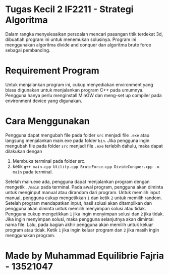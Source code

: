 # Tugas Kecil 2 IF2211 - Strategi Algoritma 
Dalam rangka menyelesaikan persoalan mencari pasangan titik terdekat 3d, dibuatlah program ini untuk menemukan solusinya. Program ini menggunakan algoritma divide and conquer dan algoritma brute force sebagai pembanding.

# Requirement Program
Untuk menjalankan program ini, cukup menyediakan environment yang biasa digunakan untuk menjalankan program C++ pada umumnya. Pengguna hanya perlu menginstall MinGW dan meng-set up compiler pada environment device yang digunakan.

# Cara Menggunakan
Pengguna dapat mengubah file pada folder ``src`` menjadi file ``.exe`` atau langsung menjalankan main.exe pada folder ``bin``. Jika pengguna ingin mengubah file pada folder ``src`` menjadi file ``.exe`` terlebih dahulu, maka dapat dilakukan dengan
1. Membuka terminal pada folder src. 
2. ketik ``g++ main.cpp Utility.cpp BruteForce.cpp DivideConquer.cpp -o main`` pada terminal.

Setelah main.exe ada, pengguna dapat menjalankan program dengan mengetik ``./main`` pada terminal. Pada awal program, pengguna akan diminta untuk menginput manual atau dirandom dari program. Untuk memilih input manual, pengguna cukup mengetikkan ``1`` dan ketik ``2`` untuk memilih random. Setelah program mendapatkan input, hasil solusi akan ditampilkan dan pengguna akan diminta untuk memilih menyimpan solusi atau tidak. Pengguna cukup mengetikkan ``1`` jika ingin menyimpan solusi dan ``2`` jika tidak. Jika ingin menyimpan solusi, maka pengguna selanjutnya akan dimintai nama file. Lalu, pada bagian akhir pengguna akan memilih untuk keluar program atau tidak. Ketik ``1`` jika ingin keluar program dan ``2`` jika masih ingin menggunakan program.

# Made by Muhammad Equilibrie Fajria - 13521047
